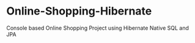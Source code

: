 # Online-Shopping-Hibernate
Console based Online Shopping Project using Hibernate Native SQL and JPA
